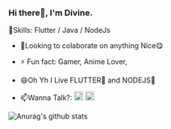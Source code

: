 ### Hi there👋, I'm Divine.

 🌱Skills: Flutter / Java / NodeJs
- 🔭Looking to colaborate on anything Nice😋
- ⚡ Fun fact: Gamer, Anime Lover, 
- 😄Oh Yh I Live FLUTTER💙 and NODEJS💚

- 📫Wanna Talk?:  [<img src='https://cdn.jsdelivr.net/npm/simple-icons@3.0.1/icons/twitter.svg' alt='twitter' height='18'>](https://twitter.com/AdioleDivine) [<img src='https://cdn.jsdelivr.net/npm/simple-icons@3.0.1/icons/icloud.svg' alt='website' height='18'>](https://divdotdev.netlify.app)  

![Anurag's github stats](https://github-readme-stats.vercel.app/api?username=AdioleDivine&count_private=true&show_icons=true&theme=dark)

<!--
**AdioleDivine/AdioleDivine** is a ✨ _special_ ✨ repository because its `README.md` (this file) appears on your GitHub profile.

Here are some ideas to get you started:

- 🔭 I’m currently working on ...
- 🌱 I’m currently learning ...
- 👯 I’m looking to collaborate on ...
- 🤔 I’m looking for help with ...
- 💬 Ask me about ...
- 📫 How to reach me: ...
- 😄 Pronouns: ...
- ⚡ Fun fact: ...
-->
